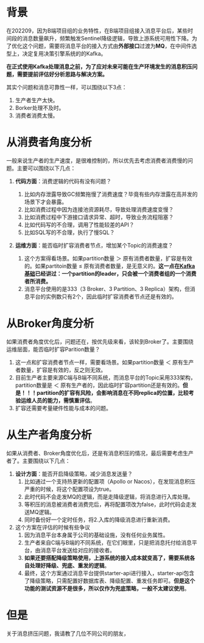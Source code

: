 # 背景

在202209，因为B端项目组的业务特性，在B端项目组接入消息平台后，某些时间段的消息数量飙升，频繁触发Sentinel降级逻辑，导致上游系统可用性下降。为了优化这个问题，需要将消息平台的接入方式由**外部接口**过渡为**MQ**，在中间件选型上，决定复用决策引擎系统的的Kafka。

**在正式使用Kafka处理消息之前，为了应对未来可能在生产环境发生的消息积压问题，需要提前评估好分析思路与解决方案。**

其实个问题和消息可靠性一样，可以围绕以下3点：

1. 生产者生产太快。
1. Borker处理不及时。
2. 消费者消费太慢。

# 从消费者角度分析

一般来说生产者的生产速度，是很难控制的，所以优先去考虑消费者消费慢的问题。主要可以围绕以下几点：

1. **代码方面**：消费逻辑的代码有没有问题？
   1. 比如内存泄露导致GC频繁拖慢了消费速度？毕竟有些内存泄露在高并发的场景下才会暴露。
   1. 比如消费过程中因为连接池资源耗尽，导致处理消费速度变慢？
   1. 比如消费过程中下游接口请求异常、超时，导致业务流程阻塞？
   1. 比如代码写的不合理，调用了性能较差的API？
   1. 比如SQL写的不合理，执行了慢SQL？

1. **运维方面**：能否临时扩容消费者节点，增加某个Topic的消费速度？
   1. 这个方案得看场景。如果partition数量 ＞ 原有消费者数量，扩容是有效的。如果partitoin数量 ≤ 原有消费者数量，是无意义的。**这一点在[Kafka基础](https://github.com/9029HIME/Kafka_Learn/blob/master/src/mds/05%20Kafka%E6%B6%88%E8%B4%B9%E8%80%85.md)已经讲过：一个partition的leader，只会被一个消费者组的一个消费者所消费。**
   1. 消息平台使用的是333（3 Broker、3 Partition、3 Replica）架构，但消息平台的实例数只有2个，因此临时扩容消费者节点还是有效的。


# 从Broker角度分析

如果消费者角度优化后，问题还在，按优先级来看，该轮到Broker了。主要围绕运维层面，能否临时扩容Parition数量？

1. 这一点和扩容消费者节点一样，需要看场景。如果partition数量 ＜ 原有生产者数量，扩容是有效的，反之则无效。
2. 目前生产者主要来源C端与B端不同系统，而消息平台的Topic采用333架构，partition数量是 ＜ 原有生产者的，因此临时扩容partition还是有效的。**但是！！！partition的扩容有风险，会影响消息在不同replica的位置，比较考验运维人员的能力，需慎重评估**。
3. 扩容还需要考量硬件性能与成本的问题。

# 从生产者角度分析

如果从消费者、Broker角度优化后，还是有消息积压的情况，最后需要考虑生产者了。主要围绕以下几点：

1. **设计方面**：能否开启降级策略，减少消息发送量？
   1. 比如通过一个支持热更新的配置项（Apollo or Nacos），在发现消息积压严重的时候，将这个配置项设为true。
   2. 此时代码不会走发MQ的逻辑，而是走降级逻辑，将消息进行入库处理。
   3. 等积压的消息被消费者消费完后，再将配置项改为false，此时代码会走发送MQ逻辑。
   4. 同时备份好一个定时任务，将2.入库的降级消息进行重新消费。
2. 这个方案在评估的时候有些争议
   1. 因为消息平台本身属于公司的基础设施，没有任何业务属性。
   2. 生产者来自C端与B端的不同系统，在它们眼里，只是把消息托付给消息平台，由消息平台发送给对应的接收者。
   3. **如果还要搭配降级策略使用，上游系统的接入成本就变高了，需要系统各自处理好降级、兜底、重发的逻辑**。
   4. 最终，这个方案通过消息平台提供starter-api进行接入，starter-api包含了降级策略，只需配置好数据库表、降级配置、重发任务即可。**但是这个功能的测试资源不是很多，所以仅作为兜底策略，一般不太建议使用**。

# 但是

关于消息挤压问题，我请教了几位不同公司的朋友，
